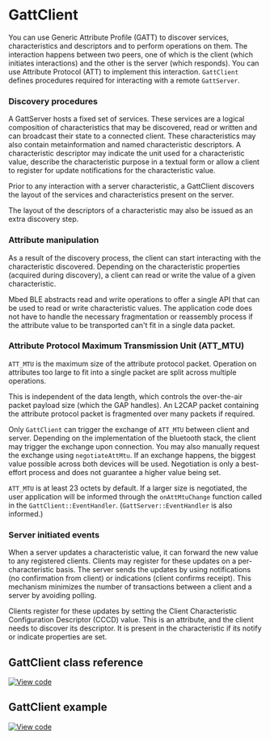 # GattClient

You can use Generic Attribute Profile (GATT) to discover services, characteristics and descriptors and to perform operations on them. The interaction happens between two peers, one of which is the client (which initiates interactions) and the other is the server (which responds). You can use Attribute Protocol (ATT) to implement this interaction. `GattClient` defines procedures required for interacting with a remote `GattServer`.

### Discovery procedures

A GattServer hosts a fixed set of services. These services are a logical composition of characteristics that may be discovered, read or written and can broadcast their state to a connected client. These characteristics may also contain metainformation and named characteristic descriptors. A characteristic descriptor may indicate the unit used for a characteristic value, describe the characteristic purpose in a textual form or allow a client to register for update notifications for the characteristic value.

Prior to any interaction with a server characteristic, a GattClient discovers the layout of the services and characteristics present on the server.

The layout of the descriptors of a characteristic may also be issued as an extra discovery step.

### Attribute manipulation

As a result of the discovery process, the client can start interacting with the characteristic discovered. Depending on the characteristic properties (acquired during discovery), a client can read or write the value of a given characteristic.

Mbed BLE abstracts read and write operations to offer a single API that can be used to read or write characteristic values. The application code does not have to handle the necessary fragmentation or reassembly process if the attribute value to be transported can't fit in a single data packet.

### Attribute Protocol Maximum Transmission Unit (ATT_MTU)

`ATT_MTU` is the maximum size of the attribute protocol packet. Operation on attributes too large to fit into a single packet are split across multiple operations.

This is independent of the data length, which controls the over-the-air packet payload size (which the GAP handles). An L2CAP packet containing the attribute protocol packet is fragmented over many packets if required.

Only `GattClient` can trigger the exchange of `ATT_MTU` between client and server. Depending on the implementation of the bluetooth stack, the client may trigger the exchange upon connection. You may also manually request the exchange using `negotiateAttMtu`. If an exchange happens, the biggest value possible across both devices will be used. Negotiation is only a best-effort process and does not guarantee a higher value being set.

`ATT_MTU` is at least 23 octets by default. If a larger size is negotiated, the user application will be informed through the `onAttMtuChange` function called in the `GattClient::EventHandler`. (`GattServer::EventHandler` is also informed.)

### Server initiated events

When a server updates a characteristic value, it can forward the new value to any registered clients. Clients may register for these updates on a per-characteristic basis. The server sends the updates by using notifications (no confirmation from client) or indications (client confirms receipt). This mechanism minimizes the number of transactions between a client and a server by avoiding polling.

Clients register for these updates by setting the Client Characteristic Configuration Descriptor (CCCD) value. This is an attribute, and the client needs to discover its descriptor. It is present in the characteristic if its notify or indicate properties are set.

## GattClient class reference

[![View code](https://www.mbed.com/embed/?type=library)](https://os.mbed.com/docs/development/mbed-os-api-doxy/class_gatt_client.html)

## GattClient example

[![View code](https://www.mbed.com/embed/?url=https://os.mbed.com/teams/mbed-os-examples/code/mbed-os-example-ble-GattClient/)](https://os.mbed.com/teams/mbed-os-examples/code/mbed-os-example-ble-GattClient/file/38639a71a0f1/source/main.cpp)
